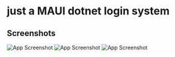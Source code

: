 # just a MAUI dotnet login system

## Screenshots

![App Screenshot]("./img/1.png")
![App Screenshot]("./img/2.png")
![App Screenshot]("./img/3.png")
